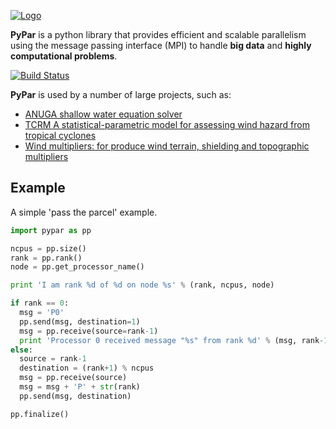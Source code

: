 [![Logo](https://raw.githubusercontent.com/daleroberts/pypar/master/doc/logo.png)](https://raw.githubusercontent.com/daleroberts/pypar/master/doc/logo.png)

**PyPar** is a python library that provides efficient and scalable parallelism using the message passing interface (MPI) to handle **big data** and **highly computational problems**.

[![Build Status](https://travis-ci.org/daleroberts/pypar.svg?branch=master)](https://travis-ci.org/daleroberts/pypar)

**PyPar** is used by a number of large projects, such as:

 - [ANUGA shallow water equation solver](https://github.com/GeoscienceAustralia/anuga_core)
 - [TCRM A statistical-parametric model for assessing wind hazard from tropical cyclones](https://github.com/GeoscienceAustralia/tcrm)
 - [Wind multipliers: for produce wind terrain, shielding and topographic multipliers](https://github.com/GeoscienceAustralia/Wind_multipliers)

## Example

A simple 'pass the parcel' example.

```python
import pypar as pp

ncpus = pp.size()
rank = pp.rank()
node = pp.get_processor_name()

print 'I am rank %d of %d on node %s' % (rank, ncpus, node)

if rank == 0:
  msg = 'P0'
  pp.send(msg, destination=1)
  msg = pp.receive(source=rank-1)
  print 'Processor 0 received message "%s" from rank %d' % (msg, rank-1)
else:
  source = rank-1
  destination = (rank+1) % ncpus
  msg = pp.receive(source)
  msg = msg + 'P' + str(rank)
  pp.send(msg, destination)

pp.finalize()
```
